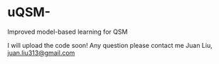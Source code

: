 # uQSM-
Improved model-based learning for QSM

I will upload the code soon! Any question please contact me Juan Liu, juan.liu313@gmail.com
